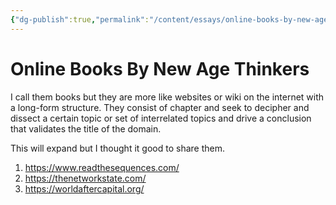```yaml
---
{"dg-publish":true,"permalink":"/content/essays/online-books-by-new-age-thinkers/","noteIcon":""}
---
```


# Online Books By New Age Thinkers

I call them books but they are more like websites or wiki on the internet with a long-form structure. They consist of chapter and seek to decipher and dissect a certain topic or set of interrelated topics and drive a conclusion that validates the title of the domain.

This will expand but I thought it good to share them.

1. https://www.readthesequences.com/
2. https://thenetworkstate.com/
3. https://worldaftercapital.org/